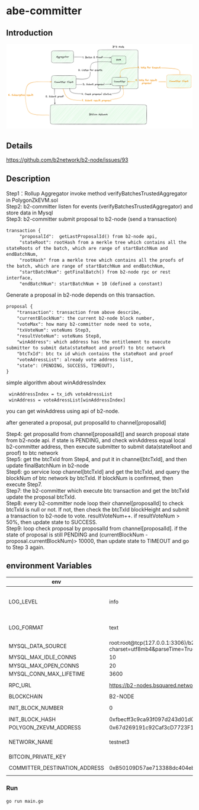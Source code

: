 # abe-committer

## Introduction

![img.png](img.png)
## Details 
https://github.com/b2network/b2-node/issues/93

## Description

Step1：Rollup Aggregator invoke method verifyBatchesTrustedAggregator in PolygonZkEVM.sol  
Step2: b2-committer listen for events (verifyBatchesTrustedAggregator) and store data in Mysql  
Step3: b2-committer submit proposal to b2-node (send a transaction)  
```
transaction {  
     "proposalId":  getLastProposalId() from b2-node api,
     "stateRoot": rootHash from a merkle tree which contains all the stateRoots of the batch, which are range of startBatchNum and endBatchNum,
     "rootHash" from a merkle tree which contains all the proofs of the batch, which are range of startBatchNum and endBatchNum,
     "startBatchNum": getFinalBatch() from b2-node rpc or rest interface,
     "endBatchNum": startBatchNum + 10 (defined a constant)
```

Generate a proposal in b2-node depends on this transaction. 
```
proposal {  
    "transaction": transaction from above describe,
    "currentBlockNum": the current b2-node block number,
    "voteMax": how many b2-committer node need to vote,
    "txVoteNum": voteNums Step3,
    "resultVoteNum": voteNums Step8,
    "winAddress": which address has the entitlement to execute submitter to submit data(stateRoot and proof) to btc network
    "btcTxId": btc tx id which contains the stateRoot and proof  
    "voteAdressList": already vote address list,
    "state": (PENDING, SUCCESS, TIMEOUT),
}
```
simple algorithm about winAddressIndex
```
 winAddressIndex = tx_id% voteAdressList
 winAddress = voteAdressList[winAddressIndex]
```
you can get winAddress using api of b2-node.

after generated a proposal, put proposalId to channel[proposalId]

Step4: get proposalId from channel[proposalId]] and search proposal state from b2-node api.
if state is PENDING, and check winAddress equal local b2-committer address, then execute submitter to submit data(stateRoot and proof) to btc network  
Step5: get the btcTxId from Step4, and put it in channel[btcTxId], and then update finalBatchNum in b2-node  
Step6: go service loop channel[btcTxId] and get the btcTxId, and query the blockNum of btc network by btcTxId. If blockNum is confirmed, then execute Step7.  
Step7: the b2-committer which execute btc transaction and get the btcTxId update the proposal btcTxId.  
Step8: every b2-committer node loop their channel[proposalId] to check btcTxId is null or not. If not, then check the btcTxId blockHeight and submit a transaction to b2-node to vote.
resultVoteNum++. if resultVoteNum > 50%, then update state to SUCCESS.  
Step9: loop check proposal by proposalId from channel[proposalId]. if the state of proposal is still PENDING and (currentBlockNum - proposal.currentBlockNum)> 10000, than update state to TIMEOUT and go to Step 3 again.




## environment Variables

| env        | value                                                                                                    | description            | remarks            |
|------------|----------------------------------------------------------------------------------------------------------|------------------------|--------------------|
| LOG_LEVEL  | info                                                                                                     |                        | warn、error、panic、fatal  |
| LOG_FORMAT | text                                                                                                     |                        | options: text、json |
| MYSQL_DATA_SOURCE | root:root@tcp(127.0.0.1:3306)/b2_committer?charset=utf8mb4&parseTime=True&loc=Local&multiStatements=true |                        |                    |
| MYSQL_MAX_IDLE_CONNS | 10                                                                                                       |                        |                    |
| MYSQL_MAX_OPEN_CONNS | 20                                                                                                       |                        |                    |
| MYSQL_CONN_MAX_LIFETIME | 3600                                                                                                     |                        |                    |
| RPC_URL | https://b2-nodes.bsquared.network                                                                        | B2NODE-RPC             |                    |
| BLOCKCHAIN | B2-NODE                                                                                                  |                        |                    |
| INIT_BLOCK_NUMBER | 0                                                                                                        | block-height           |                    |
| INIT_BLOCK_HASH | 0xfbecff3c9ca93f097d243d01d027d28f9bdcdebfb3208977246504ef4dddfc08                                       | block-hash             |        |                    |
| POLYGON_ZKEVM_ADDRESS | 0x67d269191c92Caf3cD7723F116c85e6E9bf55933                                                               |                        |                    |
| NETWORK_NAME | testnet3                                                                                                 | btc-network type       |                    |
| BITCOIN_PRIVATE_KEY |                                                                                                          | privateKey             |                    |
| COMMITTER_DESTINATION_ADDRESS | 0xB50109D57ae713388dc404eb2e8311bd9A8125a9                                                               | btc commit destination |   |                    |


### Run

```
go run main.go
```
